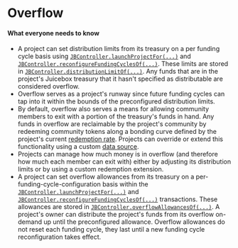 # Overflow

#### What everyone needs to know

* A project can set distribution limits from its treasury on a per funding cycle basis using [`JBController.launchProjectFor(...)`](/api/contracts/or-controllers/jbcontroller/write/launchprojectfor.md) and [`JBController.reconfigureFundingCyclesOf(...)`](/api/contracts/or-controllers/jbcontroller/write/reconfigurefundingcyclesof.md). These limits are stored in [`JBController.distributionLimitOf(...)`](/api/contracts/or-controllers/jbcontroller/read/distributionlimitof.md). Any funds that are in the project's Juicebox treasury that it hasn't specified as distributable are considered overflow.
* Overflow serves as a project's runway since future funding cycles can tap into it within the bounds of the preconfigured distribution limits.
* By default, overflow also serves a means for allowing community members to exit with a portion of the treasury's funds in hand. Any funds in overflow are reclaimable by the project's community by redeeming community tokens along a bonding curve defined by the project's current [redemption rate](redemption-rate.md). Projects can override or extend this functionality using a custom [data source](data-source.md).
* Projects can manage how much money is in overflow (and therefore how much each member can exit with) either by adjusting its distribution limits or by using a custom redemption extension.
* A project can set overflow allowances from its treasury on a per-funding-cycle-configuration basis within the [`JBController.launchProjectFor(...)`](/api/contracts/or-controllers/jbcontroller/write/launchprojectfor.md) and [`JBController.reconfigureFundingCyclesOf(...)`](/api/contracts/or-controllers/jbcontroller/write/reconfigurefundingcyclesof.md) transactions. These allowances are stored in [`JBController.overflowAllowancesOf(...)`](/api/contracts/or-controllers/jbcontroller/read/overflowallowanceof.md). A project's owner can distribute the project's funds from its overflow on-demand up until the preconfigured allowance. Overflow allowances do not reset each funding cycle, they last until a new funding cycle reconfiguration takes effect.

